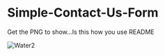 # Simple-Contact-Us-Form
Get the PNG to show...Is this how you use README

![Water2](https://user-images.githubusercontent.com/80386070/181490278-866b0f2f-2545-4a06-91dd-b8b77cd6eb66.jpg)
